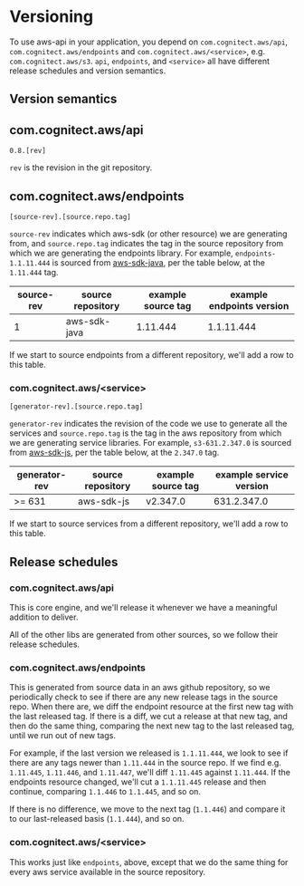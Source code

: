 # Versioning

To use aws-api in your application, you depend on
`com.cognitect.aws/api`, `com.cognitect.aws/endpoints` and
`com.cognitect.aws/<service>`, e.g. `com.cognitect.aws/s3`. `api`, `endpoints`,
and `<service>`
all have different release schedules and version semantics.

## Version semantics

## com.cognitect.aws/api

    0.8.[rev]

`rev` is the revision in the git repository.

## com.cognitect.aws/endpoints

    [source-rev].[source.repo.tag]

`source-rev` indicates which aws-sdk (or other resource) we are
generating from, and `source.repo.tag` indicates the tag in the source
repository from which we are generating the endpoints library. For
example, `endpoints-1.1.11.444` is sourced from
[aws-sdk-java](https://github.com/aws/aws-sdk-java), per the table
below, at the `1.11.444` tag.

| source-rev | source repository | example source tag | example endpoints version |
|------------|-------------------|--------------------|---------------------------|
| 1          | aws-sdk-java      | 1.11.444           | 1.1.11.444                |

If we start to source endpoints from a different repository,
we'll add a row to this table.

### com.cognitect.aws/&lt;service>

    [generator-rev].[source.repo.tag]

`generator-rev` indicates the revision of the code we use to
generate all the services and `source.repo.tag` is the tag in the aws
repository from which we are generating service libraries. For example,
`s3-631.2.347.0` is sourced from [aws-sdk-js](https://github.com/aws/aws-sdk-js),
per the table below, at the `2.347.0` tag.

| generator-rev | source repository | example source tag | example service version |
|---------------|-------------------|--------------------|-------------------------|
| >= 631        | aws-sdk-js        | v2.347.0           | 631.2.347.0             |

If we start to source services from a different repository,
we'll add a row to this table.

## Release schedules

### com.cognitect.aws/api

This is core engine, and we'll release it whenever we have a
meaningful addition to deliver.

All of the other libs are generated from other sources, so we follow
their release schedules.

### com.cognitect.aws/endpoints

This is generated from source data in an aws github repository, so we
periodically check to see if there are any new release tags in the
source repo. When there are, we diff the endpoint resource at the
first new tag with the last released tag. If there is a diff, we
cut a release at that new tag, and then do the same thing, comparing
the next new tag to the last released tag, until we run out of new
tags.

For example, if the last version we released is `1.1.11.444`, we look
to see if there are any tags newer than `1.11.444` in the source
repo. If we find e.g. `1.11.445`, `1.11.446`, and `1.11.447`, we'll
diff `1.11.445` against `1.11.444`. If the endpoints resource changed,
we'll cut a `1.1.11.445` release and then continue, comparing
`1.1.446` to `1.1.445`, and so on.

If there is no difference, we move to the next tag (`1.1.446`) and
compare it to our last-released basis (`1.1.444`), and so on.

### com.cognitect.aws/&lt;service>

This works just like `endpoints`, above, except that we do the same
thing for every aws service available in the source repository.
